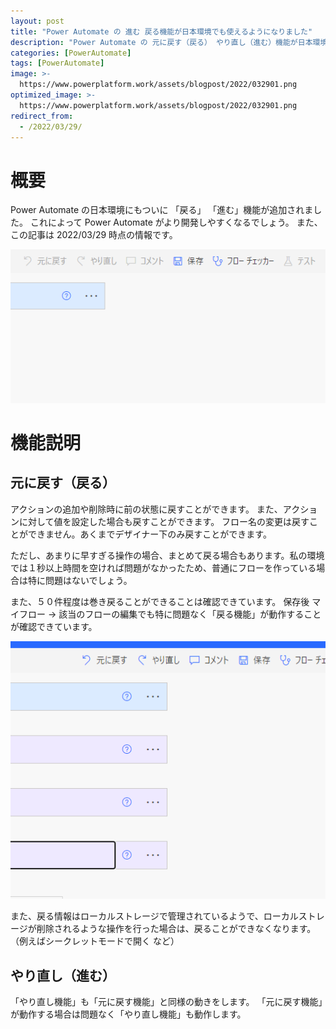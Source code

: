```yaml
---
layout: post
title: "Power Automate の 進む 戻る機能が日本環境でも使えるようになりました"
description: "Power Automate の 元に戻す（戻る） やり直し（進む）機能が日本環境でも使えるようになりました"
categories: [PowerAutomate]
tags: [PowerAutomate]
image: >-
  https://www.powerplatform.work/assets/blogpost/2022/032901.png
optimized_image: >-
  https://www.powerplatform.work/assets/blogpost/2022/032901.png
redirect_from:
  - /2022/03/29/
---
```


#  概要

Power Automate の日本環境にもついに 「戻る」 「進む」機能が追加されました。
これによって Power Automate がより開発しやすくなるでしょう。
また、この記事は 2022/03/29 時点の情報です。

<img src="/assets/blogpost/2022/032901.png"/><br/>

# 機能説明

## 元に戻す（戻る）

アクションの追加や削除時に前の状態に戻すことができます。
また、アクションに対して値を設定した場合も戻すことができます。
フロー名の変更は戻すことができません。あくまでデザイナー下のみ戻すことができます。


ただし、あまりに早すぎる操作の場合、まとめて戻る場合もあります。私の環境では１秒以上時間を空ければ問題がなかったため、普通にフローを作っている場合は特に問題はないでしょう。

また、５０件程度は巻き戻ることができることは確認できています。
保存後 マイフロー → 該当のフローの編集でも特に問題なく「戻る機能」が動作することが確認できています。

<img src="/assets/blogpost/2022/032902.png"/><br/>

また、戻る情報はローカルストレージで管理されているようで、ローカルストレージが削除されるような操作を行った場合は、戻ることができなくなります。（例えばシークレットモードで開く など）


## やり直し（進む）

「やり直し機能」も「元に戻す機能」と同様の動きをします。
「元に戻す機能」が動作する場合は問題なく「やり直し機能」も動作します。


